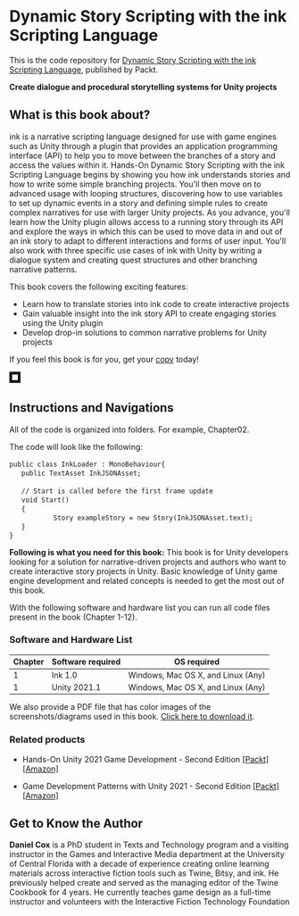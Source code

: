 # Dynamic Story Scripting with the ink Scripting Language

<a href="https://www.packtpub.com/product/hands-on-dynamic-story-scripting-with-ink/9781801819329?utm_source=github&utm_medium=repository&utm_campaign="><img src="https://static.packt-cdn.com/products/9781801819329/cover/smaller" alt="" height="256px" align="right"></a>

This is the code repository for [Dynamic Story Scripting with the ink Scripting Language](https://www.packtpub.com/product/hands-on-dynamic-story-scripting-with-ink/9781801819329?utm_source=github&utm_medium=repository&utm_campaign=), published by Packt.

**Create dialogue and procedural storytelling systems for Unity projects**

## What is this book about?
ink is a narrative scripting language designed for use with game engines such as Unity through a plugin that provides an application programming interface (API) to help you to move between the branches of a story and access the values within it.
Hands-On Dynamic Story Scripting with the ink Scripting Language begins by showing you how ink understands stories and how to write some simple branching projects. You'll then move on to advanced usage with looping structures, discovering how to use variables to set up dynamic events in a story and defining simple rules to create complex narratives for use with larger Unity projects. As you advance, you'll learn how the Unity plugin allows access to a running story through its API and explore the ways in which this can be used to move data in and out of an ink story to adapt to different interactions and forms of user input. You'll also work with three specific use cases of ink with Unity by writing a dialogue system and creating quest structures and other branching narrative patterns.

This book covers the following exciting features:
* Learn how to translate stories into ink code to create interactive projects
* Gain valuable insight into the ink story API to create engaging stories using the Unity plugin
* Develop drop-in solutions to common narrative problems for Unity projects

If you feel this book is for you, get your [copy](https://www.amazon.com/dp/1801819327) today!

<a href="https://www.packtpub.com/?utm_source=github&utm_medium=banner&utm_campaign=GitHubBanner"><img src="https://raw.githubusercontent.com/PacktPublishing/GitHub/master/GitHub.png" 
alt="https://www.packtpub.com/" border="5" /></a>

## Instructions and Navigations
All of the code is organized into folders. For example, Chapter02.

The code will look like the following:
```
public class InkLoader : MonoBehaviour{
   public TextAsset InkJSONAsset;
   
   // Start is called before the first frame update
   void Start()
   {
           Story exampleStory = new Story(InkJSONAsset.text);
   }
}
```

**Following is what you need for this book:**
This book is for Unity developers looking for a solution for narrative-driven projects and authors who want to create interactive story projects in Unity. Basic knowledge of Unity game engine development and related concepts is needed to get the most out of this book.

With the following software and hardware list you can run all code files present in the book (Chapter 1-12).
### Software and Hardware List
| Chapter | Software required | OS required |
| -------- | ------------------------------------ | ----------------------------------- |
| 1 | Ink 1.0 | Windows, Mac OS X, and Linux (Any) |
| 1 | Unity 2021.1 | Windows, Mac OS X, and Linux (Any) |


We also provide a PDF file that has color images of the screenshots/diagrams used in this book. [Click here to download it](https://static.packt-cdn.com/downloads/9781801819329_ColorImages.pdf).

### Related products
* Hands-On Unity 2021 Game Development - Second Edition [[Packt]](https://www.packtpub.com/product/hands-on-unity-2021-game-development-second-edition/9781801071482?utm_source=github&utm_medium=repository&utm_campaign=) [[Amazon]](https://www.amazon.com/dp/1801071489)

* Game Development Patterns with Unity 2021 - Second Edition [[Packt]](https://www.packtpub.com/product/game-development-patterns-with-unity-2021-second-edition/9781800200814?utm_source=github&utm_medium=repository&utm_campaign=) [[Amazon]](https://www.amazon.com/dp/1800200811)


## Get to Know the Author
**Daniel Cox**
is a PhD student in Texts and Technology program and a visiting instructor in the Games and Interactive Media department at the University of Central Florida with a decade of experience creating online learning materials across interactive fiction tools such as Twine, Bitsy, and ink. He previously helped create and served as the managing editor of the Twine Cookbook for 4 years. He currently teaches game design as a full-time instructor and volunteers with the Interactive Fiction Technology Foundation

